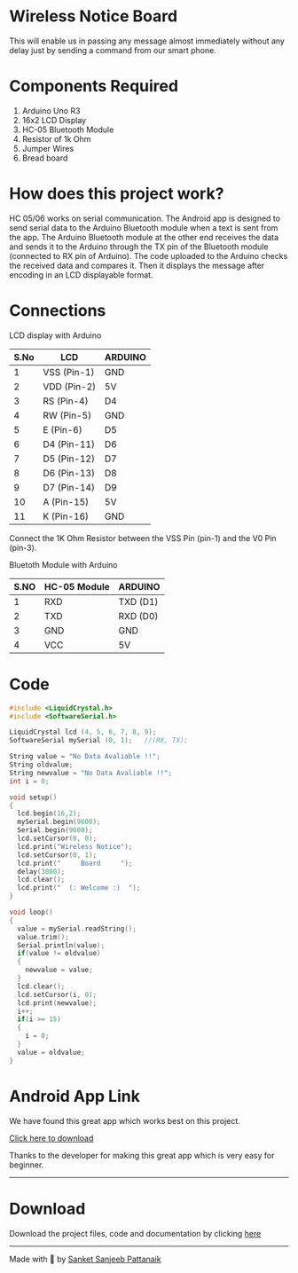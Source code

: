 # Wireless Notice Board
This will enable us in passing any message almost immediately without any delay just by sending a command from our smart phone.

# Components Required
1. Arduino Uno R3
2. 16x2 LCD Display
3. HC-05 Bluetooth Module
4. Resistor of 1k Ohm
5. Jumper Wires
6. Bread board

# How does this project work?
HC 05/06 works on serial communication. The Android app is designed to send serial data to the Arduino Bluetooth module when a text is sent from the app. The Arduino Bluetooth module at the other end receives the data and sends it to the Arduino through the TX pin of the Bluetooth module (connected to RX pin of Arduino). The code uploaded to the Arduino checks the received data and compares it. Then it displays the message after encoding in an LCD displayable format.

# Connections

LCD display with Arduino

|S.No| LCD | ARDUINO |
|-| --- | --- |
|1| VSS (Pin-1) | GND |
|2| VDD (Pin-2) | 5V |
|3| RS  (Pin-4) | D4 |
|4| RW  (Pin-5) | GND |
|5| E   (Pin-6) | D5 |
|6| D4  (Pin-11) | D6 |
|7| D5  (Pin-12) | D7 |
|8| D6  (Pin-13) | D8 |
|9| D7  (Pin-14) | D9 |
|10| A   (Pin-15) | 5V |
|11| K   (Pin-16) | GND |


Connect the 1K Ohm Resistor between the VSS Pin (pin-1) and the V0 Pin (pin-3).


 Bluetoth Module with Arduino

|S.NO| HC-05 Module | ARDUINO |
|-| --- | --- |
|1| RXD | TXD (D1) |
|2| TXD | RXD (D0) |
|3| GND  | GND |
|4| VCC  | 5V |


# Code
```cpp
#include <LiquidCrystal.h>
#include <SoftwareSerial.h>

LiquidCrystal lcd (4, 5, 6, 7, 8, 9);
SoftwareSerial mySerial (0, 1);   //(RX, TX);

String value = "No Data Avaliable !!";
String oldvalue;
String newvalue = "No Data Avaliable !!";
int i = 0;

void setup() 
{
  lcd.begin(16,2);
  mySerial.begin(9600);
  Serial.begin(9600);
  lcd.setCursor(0, 0);
  lcd.print("Wireless Notice");
  lcd.setCursor(0, 1);
  lcd.print("     Board     ");
  delay(3000);
  lcd.clear();
  lcd.print("  (: Welcome :)  ");
}

void loop() 
{
  value = mySerial.readString();
  value.trim();
  Serial.println(value);
  if(value != oldvalue)
  {
    newvalue = value;
  }
  lcd.clear();
  lcd.setCursor(i, 0);
  lcd.print(newvalue);
  i++;
  if(i >= 15)
  {
    i = 0;
  }
  value = oldvalue;
}
```

# Android App Link
We have found this great app which works best on this project.

[Click here to download](https://bit.ly/39jTsa0)

Thanks to the developer for making this great app which is very easy for beginner.

---

# Download
Download the project files, code and documentation by clicking [here](https://github.com/SOACodeRoom/wirelessnoticeboard/archive/refs/tags/v1.0.zip)

---

Made with 🖤 by [Sanket Sanjeeb Pattanaik](https://github.com/sanketsanjeebpattanaik)
